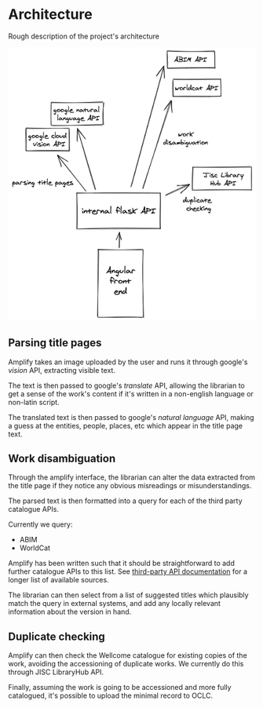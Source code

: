 # Architecture

Rough description of the project's architecture

![architecture](architecture.png)

## Parsing title pages

Amplify takes an image uploaded by the user and runs it through google's _vision_ API, extracting visible text.

The text is then passed to google's _translate_ API, allowing the librarian to get a sense of the work's content if it's written in a non-english language or non-latin script.

The translated text is then passed to google's _natural language_ API, making a guess at the entities, people, places, etc which appear in the title page text.

## Work disambiguation

Through the amplify interface, the librarian can alter the data extracted from the title page if they notice any obvious misreadings or misunderstandings.

The parsed text is then formatted into a query for each of the third party catalogue APIs.

Currently we query:

- ABIM
- WorldCat

Amplify has been written such that it should be straightforward to add further catalogue APIs to this list. See [third-party API documentation](./third_party_apis.md) for a longer list of available sources.

The librarian can then select from a list of suggested titles which plausibly match the query in external systems, and add any locally relevant information about the version in hand.

## Duplicate checking

Amplify can then check the Wellcome catalogue for existing copies of the work, avoiding the accessioning of duplicate works. We currently do this through JISC LibraryHub API.

Finally, assuming the work is going to be accessioned and more fully catalogued, it's possible to upload the minimal record to OCLC.
